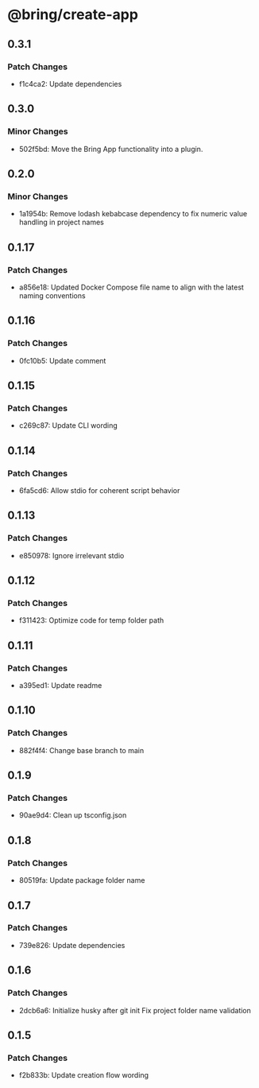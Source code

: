 # @bring/create-app

## 0.3.1

### Patch Changes

- f1c4ca2: Update dependencies

## 0.3.0

### Minor Changes

- 502f5bd: Move the Bring App functionality into a plugin.

## 0.2.0

### Minor Changes

- 1a1954b: Remove lodash kebabcase dependency to fix numeric value handling in project names

## 0.1.17

### Patch Changes

- a856e18: Updated Docker Compose file name to align with the latest naming conventions

## 0.1.16

### Patch Changes

- 0fc10b5: Update comment

## 0.1.15

### Patch Changes

- c269c87: Update CLI wording

## 0.1.14

### Patch Changes

- 6fa5cd6: Allow stdio for coherent script behavior

## 0.1.13

### Patch Changes

- e850978: Ignore irrelevant stdio

## 0.1.12

### Patch Changes

- f311423: Optimize code for temp folder path

## 0.1.11

### Patch Changes

- a395ed1: Update readme

## 0.1.10

### Patch Changes

- 882f4f4: Change base branch to main

## 0.1.9

### Patch Changes

- 90ae9d4: Clean up tsconfig.json

## 0.1.8

### Patch Changes

- 80519fa: Update package folder name

## 0.1.7

### Patch Changes

- 739e826: Update dependencies

## 0.1.6

### Patch Changes

- 2dcb6a6: Initialize husky after git init
  Fix project folder name validation

## 0.1.5

### Patch Changes

- f2b833b: Update creation flow wording
